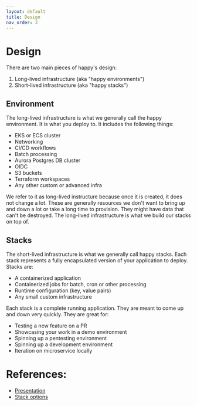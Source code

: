 ```yaml
---
layout: default
title: Design
nav_order: 3
---
```

 
# Design
 
There are two main pieces of happy's design:

1. Long-lived infrastructure (aka "happy environments")
1. Short-lived infrastructure (aka "happy stacks")

## Environment

The long-lived infrastructure is what we generally call the happy environment. It is what you deploy to. It includes the following things:

* EKS or ECS cluster
* Networking
* CI/CD workflows
* Batch processing
* Aurora Postgres DB cluster
* OIDC 
* S3 buckets
* Terraform workspaces
* Any other custom or advanced infra

We refer to it as long-lived instructure because once it is created, it does not change a lot. These are generally resources we don't want
to bring up and down a lot or take a long time to provision. They might have data that can't be destroyed. The long-lived infrastructure
is what we build our stacks on top of.

## Stacks

The short-lived infrastructure is what we generally call happy stacks. Each stack represents a fully encapsulated version of your application
to deploy. Stacks are:

* A containerized application
* Containerized jobs for batch, cron or other processing
* Runtime configuration (key, value pairs)
* Any small custom infrastructure

Each stack is a complete running application. They are meant to come up and down very quickly. They are great for:

* Testing a new feature on a PR
* Showcasing your work in a demo environment
* Spinning up a pentesting environment
* Spinning up a development environment
* Iteration on microservice locally

# References:

* [Presentation](https://docs.google.com/presentation/d/1zgbTF_1oq96npmKXxHKFVn5rO96wEsQlj5bgd7axLNA/edit#slide=id.p)
* [Stack options](https://github.com/chanzuckerberg/happy/blob/0142e747802df4768f1d27e27a062f86a821316d/terraform/modules/happy-stack-eks/variables.tf#L46)